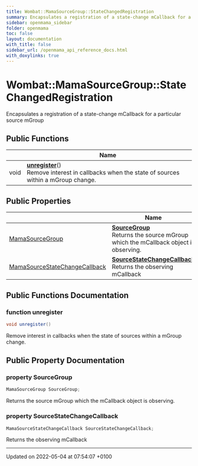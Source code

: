 ```yaml
---
title: Wombat::MamaSourceGroup::StateChangedRegistration
summary: Encapsulates a registration of a state-change mCallback for a particular source mGroup 
sidebar: openmama_sidebar
folder: openmama
toc: false
layout: documentation
with_title: false
sidebar_url: /openmama_api_reference_docs.html
with_doxylinks: true
---
```


# Wombat::MamaSourceGroup::StateChangedRegistration



Encapsulates a registration of a state-change mCallback for a particular source mGroup 

## Public Functions

|                | Name           |
| -------------- | -------------- |
| void | **[unregister](interfaceWombat_1_1MamaSourceGroup_1_1StateChangedRegistration.html#function-unregister)**()<br>Remove interest in callbacks when the state of sources within a mGroup change.  |

## Public Properties

|                | Name           |
| -------------- | -------------- |
| [MamaSourceGroup](classWombat_1_1MamaSourceGroup.html) | **[SourceGroup](interfaceWombat_1_1MamaSourceGroup_1_1StateChangedRegistration.html#property-sourcegroup)** <br>Returns the source mGroup which the mCallback object is observing.  |
| [MamaSourceStateChangeCallback](interfaceWombat_1_1MamaSourceStateChangeCallback.html) | **[SourceStateChangeCallback](interfaceWombat_1_1MamaSourceGroup_1_1StateChangedRegistration.html#property-sourcestatechangecallback)** <br>Returns the observing mCallback  |

## Public Functions Documentation

### function unregister

```csharp
void unregister()
```

Remove interest in callbacks when the state of sources within a mGroup change. 

## Public Property Documentation

### property SourceGroup

```csharp
MamaSourceGroup SourceGroup;
```

Returns the source mGroup which the mCallback object is observing. 

### property SourceStateChangeCallback

```csharp
MamaSourceStateChangeCallback SourceStateChangeCallback;
```

Returns the observing mCallback 

-------------------------------

Updated on 2022-05-04 at 07:54:07 +0100